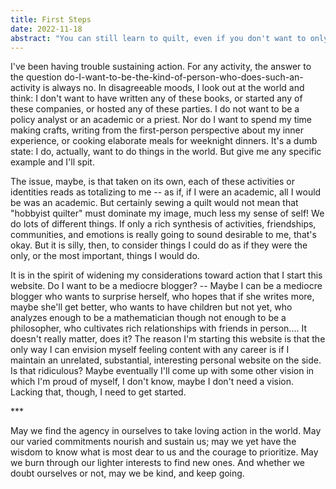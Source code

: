 ```yaml
---
title: First Steps
date: 2022-11-18
abstract: "You can still learn to quilt, even if you don't want to only be a quilter."
---
```

I've been having trouble sustaining action. For any activity, the answer to the question do-I-want-to-be-the-kind-of-person-who-does-such-an-activity is always no. In disagreeable moods, I look out at the world and think: I don't want to have written any of these books, or started any of these companies, or hosted any of these parties. I do not want to be a policy analyst or an academic or a priest. Nor do I want to spend my time making crafts, writing from the first-person perspective about my inner experience, or cooking elaborate meals for weeknight dinners. It's a dumb state: I do, actually, want to do things in the world. But give me any specific example and I'll spit.

The issue, maybe, is that taken on its own, each of these activities or identities reads as totalizing to me -- as if, if I were an academic, all I would be was an academic. But certainly sewing a quilt would not mean that "hobbyist quilter" must dominate my image, much less my sense of self! We do lots of different things. If only a rich synthesis of activities, friendships, communities, and emotions is really going to sound desirable to me, that's okay. But it is silly, then, to consider things I could do as if they were the only, or the most important, things I would do.

It is in the spirit of widening my considerations toward action that I start this website. Do I want to be a mediocre blogger? -- Maybe I can be a mediocre blogger who wants to surprise herself, who hopes that if she writes more, maybe she'll get better, who wants to have children but not yet, who analyzes enough to be a mathematician though not enough to be a philosopher, who cultivates rich relationships with friends in person.... It doesn't really matter, does it? The reason I'm starting this website is that the only way I can envision myself feeling content with any career is if I maintain an unrelated, substantial, interesting personal website on the side. Is that ridiculous? Maybe eventually I'll come up with some other vision in which I'm proud of myself, I don't know, maybe I don't need a vision. Lacking that, though, I need to get started.

</p><div class="text-center">***</div><p>

May we find the agency in ourselves to take loving action in the world. May our varied commitments nourish and sustain us; may we yet have the wisdom to know what is most dear to us and the courage to prioritize. May we burn through our lighter interests to find new ones. And whether we doubt ourselves or not, may we be kind, and keep going.